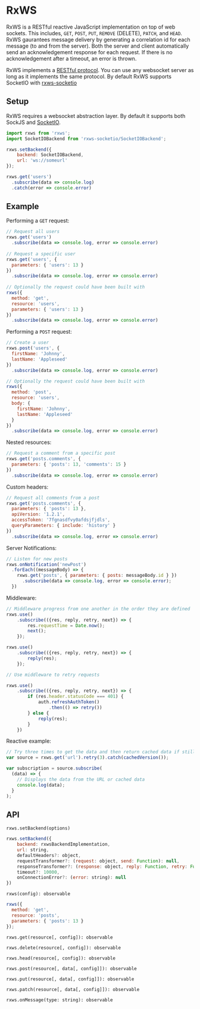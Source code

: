 # RxWS
RxWS is a RESTful reactive JavaScript implementation on top of web sockets. This includes,
`GET`, `POST`, `PUT`, `REMOVE` (DELETE), `PATCH`, and `HEAD`. RxWS gaurantees message delivery by generating
a correlation id for each message (to and from the server). Both the server and client automatically send an
acknowledgement response for each request. If there is no acknowledgement after a timeout, an error is thrown.

RxWS implements a [RESTful protocol](https://github.com/blittle/rxws-socketio/blob/master/protocol.md). You can use any websocket server as long as it implements the same protocol. By default RxWS supports SocketIO with [rxws-socketio](https://github.com/blittle/rxws-socketio)

## Setup
RxWS requires a websocket abstraction layer. By default it supports both SockJS and [SocketIO](https://github.com/blittle/rxws-socketio).

```javascript
import rxws from 'rxws';
import SocketIOBackend from 'rxws-socketio/SocketIOBackend';

rxws.setBackend({
	backend: SocketIOBackend,
	url: 'ws://someurl'
});

rxws.get('users')
  .subscribe(data => console.log)
  .catch(error => console.error)

```

## Example

Performing a `GET` request:
```javascript
// Request all users
rxws.get('users')
  .subscribe(data => console.log, error => console.error)
  
// Request a specific user
rxws.get('users', {
  parameters: { 'users': 13 }
})
  .subscribe(data => console.log, error => console.error)
  
// Optionally the request could have been built with
rxws({
  method: 'get',
  resource: 'users',
  parameters: { 'users': 13 }
})
  .subscribe(data => console.log, error => console.error)
```

Performing a `POST` request:
```javascript
// Create a user
rxws.post('users', {
  firstName: 'Johnny',
  lastName: 'Appleseed'
})
  .subscribe(data => console.log, error => console.error)

// Optionally the request could have been built with
rxws({
  method: 'post',
  resource: 'users',
  body: {
    firstName: 'Johnny',
    lastName: 'Appleseed'
  }
})
  .subscribe(data => console.log, error => console.error)
```

Nested resources:
```javascript
// Request a comment from a specific post
rxws.get('posts.comments', {
  parameters: { 'posts': 13, 'comments': 15 }
})
  .subscribe(data => console.log, error => console.error)
```

Custom headers:

```javascript
// Request all comments from a post
rxws.get('posts.comments', {
  parameters: { 'posts': 13 },
  apiVersion: '1.2.1',
  accessToken: '7fgnasdfvy0afdsjfjdls',
  queryParameters: { include: 'history' }
})  
  .subscribe(data => console.log, error => console.error)
```

Server Notifications:
```javascript
// Listen for new posts
rxws.onNotification('newPost')
  .forEach((messageBody) => {
    rxws.get('posts', { parameters: { posts: messageBody.id } })
      .subscribe(data => console.log, error => console.error);
  })
```

Middleware:

```javascript
// Middleware progress from one another in the order they are defined
rxws.use()
	.subscribe(({res, reply, retry, next}) => {
		res.requestTime = Date.now();
		next();
	});

rxws.use()
	.subscribe(({res, reply, retry, next}) => {
		reply(res);
	});
```

```javascript
// Use middleware to retry requests

rxws.use()
	.subscribe(({res, reply, retry, next}) => {
		if (res.header.statusCode === 401) {
			auth.refreshAuthToken()
				.then(() => retry())
		} else {
			reply(res);
		}
	})
```

Reactive example:
```javascript
// Try three times to get the data and then return cached data if still fails
var source = rxws.get('url').retry(3).catch(cachedVersion());

var subscription = source.subscribe(
  (data) => {
    // Displays the data from the URL or cached data
    console.log(data);
  }
);
```


## API

`rxws.setBackend(options)`
```javascript
rxws.setBackend({
	backend: rxwsBackendImplementation,
	url: string,
	defaultHeaders?: object,
	requestTransformer?: (request: object, send: Function): null,
	responseTransformer?: (response: object, reply: Function, retry: Function): null,
	timeout?: 10000,
	onConnectionError?: (error: string): null
})
```

`rxws(config): observable`
```javascript
rxws({
  method: 'get',
  resource: 'posts',
  parameters: { 'posts': 13 }
});
```

`rxws.get(resource[, config]): observable`

`rxws.delete(resource[, config]): observable`

`rxws.head(resource[, config]): observable`

`rxws.post(resource[, data[, config]]): observable`

`rxws.put(resource[, data[, config]]): observable`

`rxws.patch(resource[, data[, config]]): observable`

`rxws.onMessage(type: string): observable`
